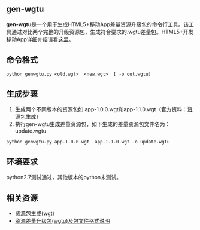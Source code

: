 ## gen-wgtu

**gen-wgtu**是一个用于生成HTML5+移动App差量资源升级包的命令行工具。该工具通过对比两个完整的升级资源包，生成符合要求的.wgtu差量包。HTML5+开发移动App详细介绍请看[这里](http://ask.dcloud.net.cn/docs/#http://ask.dcloud.net.cn/article/89)。

## 命令格式
```
python genwgtu.py <old.wgt>  <new.wgt>  [ -o out.wgtu]
```
## 生成步骤
1. 生成两个不同版本的资源包如 app-1.0.0.wgt和app-1.1.0.wgt（官方资料：[资源包生成](http://ask.dcloud.net.cn/docs/#http://ask.dcloud.net.cn/article/182)）
2. 执行gen-wgtu生成差量资源包，如下生成的差量资源包文件名为：update.wgtu
```
python genwgtu.py app-1.0.0.wgt  app-1.1.0.wgt -o update.wgtu
```

## 环境要求
 python2.7测试通过，其他版本的python未测试。

## 相关资源
*  [资源包生成(wgt)](http://ask.dcloud.net.cn/docs/#http://ask.dcloud.net.cn/article/182)
* [资源差量升级包(wgtu)及包文件格式说明](http://ask.dcloud.net.cn/docs/#http://ask.dcloud.net.cn/article/199) 
